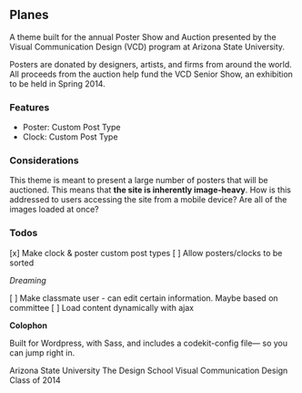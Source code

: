 

## Planes
A theme built for the annual Poster Show and Auction presented by the Visual Communication Design (VCD) program at Arizona State University.

Posters are donated by designers, artists, and firms from around the world. All proceeds from the auction help fund the VCD Senior Show, an exhibition to be held in Spring 2014.

### Features
- Poster: Custom Post Type
- Clock: Custom Post Type

### Considerations
This theme is meant to present a large number of posters that will be auctioned. This means that **the site is inherently image-heavy**. How is this addressed to users accessing the site from a mobile device? Are all of the images loaded at once? 

### Todos
[x] Make clock & poster custom post types
[ ] Allow posters/clocks to be sorted

_Dreaming_

[ ] Make classmate user - can edit certain information. Maybe based on committee
[ ] Load content dynamically with ajax


**Colophon**

Built for Wordpress, with Sass, and includes a codekit-config file— so you can jump right in.


Arizona State University
The Design School
Visual Communication Design
Class of 2014
